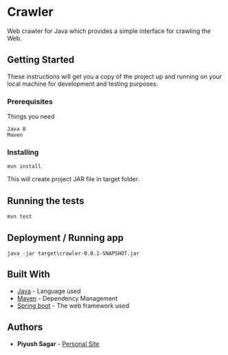 # Crawler

Web crawler for Java which provides a simple interface for crawling the Web.

## Getting Started

These instructions will get you a copy of the project up and running on your local machine for development and testing purposes.

### Prerequisites

Things you need

```
Java 8
Maven
```

### Installing


```
mvn install
```

This will create project JAR file in target folder.

## Running the tests


```
mvn test
```

## Deployment / Running app

```
java -jar target\crawler-0.0.1-SNAPSHOT.jar
```

## Built With

* [Java](https://java.com/en/) - Language used
* [Maven](https://maven.apache.org/) - Dependency Management
* [Spring boot](https://spring.io/guides/gs/spring-boot/) - The web framework used
 

## Authors

* **Piyush Sagar**  - [Personal Site](http://piyushsagar.herokuapp.com)

